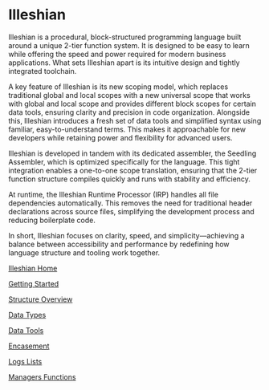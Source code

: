 # Illeshian

Illeshian is a procedural, block-structured programming language built around a unique 2-tier function system. It is designed to be easy to learn while offering the speed and power required for modern business applications. What sets Illeshian apart is its intuitive design and tightly integrated toolchain.


A key feature of Illeshian is its new scoping model, which replaces traditional global and local scopes with a new universal scope that works with global and local scope and provides different block scopes for certain data tools, ensuring clarity and precision in code organization. Alongside this, Illeshian introduces a fresh set of data tools and simplified syntax using familiar, easy-to-understand terms. This makes it approachable for new developers while retaining power and flexibility for advanced users.


Illeshian is developed in tandem with its dedicated assembler, the Seedling Assembler, which is optimized specifically for the language. This tight integration enables a one-to-one scope translation, ensuring that the 2-tier function structure compiles quickly and runs with stability and efficiency.


At runtime, the Illeshian Runtime Processor (IRP) handles all file dependencies automatically. This removes the need for traditional header declarations across source files, simplifying the development process and reducing boilerplate code.


In short, Illeshian focuses on clarity, speed, and simplicity—achieving a balance between accessibility and performance by redefining how language structure and tooling work together.

[Illeshian Home](https://github.com/ravenleeblack/Illeshian/wiki)

[Getting Started](https://github.com/ravenleeblack/Illeshian/wiki/Getting-Started)

[Structure Overview](https://github.com/ravenleeblack/Illeshian/wiki/Structure-Overview)

[Data Types](https://github.com/ravenleeblack/Seedling/wiki/Data-Types)

[Data Tools](https://github.com/ravenleeblack/Illeshian/wiki/Data-Tools)

[Encasement](https://github.com/ravenleeblack/Illeshian/wiki/Encasement)

[Logs Lists](https://github.com/ravenleeblack/Illeshian/wiki/Logs-and-Lists)

[Managers Functions](https://github.com/ravenleeblack/Illeshian/wiki/Manager-Function)





